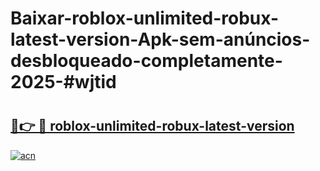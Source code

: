 # Baixar-roblox-unlimited-robux-latest-version-Apk-sem-anúncios-desbloqueado-completamente-2025-#wjtid

# <h2><a href="https://ainizakaria.my?title=roblox-unlimited-robux-latest-version&ref=24M">🔗👉 🔴 roblox-unlimited-robux-latest-version</a></h2>

[![acn](https://github.com/user-attachments/assets/0f9c940e-d8b0-45ae-aac7-cd30a18b3e1c)](https://ainizakaria.my?title=roblox-unlimited-robux-latest-version&ref=24M)

